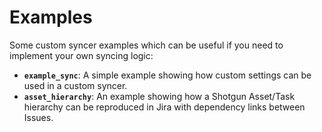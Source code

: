 # Examples


Some custom syncer examples which can be useful if you need to implement your own syncing
logic:

- **`example_sync`**: A simple example showing how custom settings can be used in a custom syncer.
- **`asset_hierarchy`**: An example showing how a Shotgun Asset/Task hierarchy can be reproduced in Jira with dependency links between Issues.

